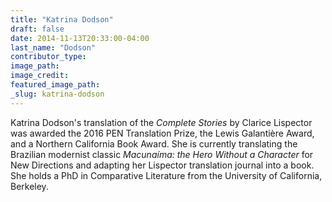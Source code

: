 ```yaml
---
title: "Katrina Dodson"
draft: false
date: 2014-11-13T20:33:00-04:00
last_name: "Dodson"
contributor_type:
image_path:
image_credit:
featured_image_path:
_slug: katrina-dodson
---
```


Katrina Dodson's translation of the _Complete Stories_ by Clarice Lispector was awarded the 2016 PEN Translation Prize, the Lewis Galantière Award, and a Northern California Book Award. She is currently translating the Brazilian modernist classic _Macunaíma: the Hero Without a Character_ for New Directions and adapting her Lispector translation journal into a book. She holds a PhD in Comparative Literature from the University of California, Berkeley.

